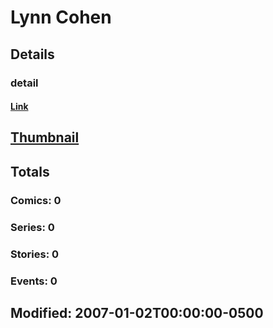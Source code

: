 # Lynn  Cohen 
## Details
### detail
#### [Link](http://marvel.com/comics/creators/7331/lynn_cohen?utm_campaign=apiRef&utm_source=225578a89fc76f3d20fbffda5d17a88d)
## [Thumbnail](http://i.annihil.us/u/prod/marvel/i/mg/9/f0/4bb5de6b78674.jpg)
## Totals
### Comics: 0
### Series: 0
### Stories: 0
### Events: 0
## Modified: 2007-01-02T00:00:00-0500
